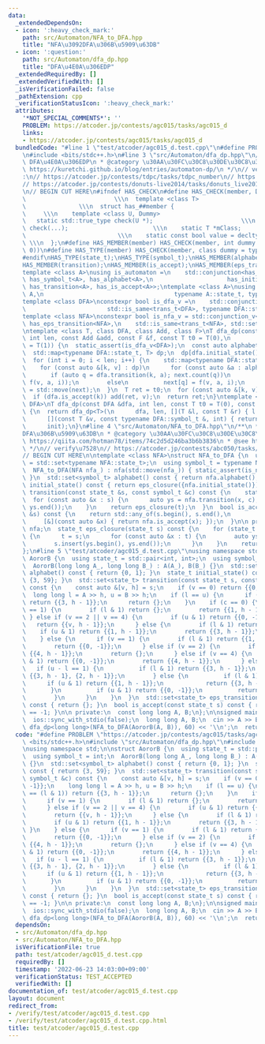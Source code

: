 ```yaml
---
data:
  _extendedDependsOn:
  - icon: ':heavy_check_mark:'
    path: src/Automaton/NFA_to_DFA.hpp
    title: "NFA\u3092DFA\u306B\u5909\u63DB"
  - icon: ':question:'
    path: src/Automaton/dfa_dp.hpp
    title: "DFA\u4E0A\u306EDP"
  _extendedRequiredBy: []
  _extendedVerifiedWith: []
  _isVerificationFailed: false
  _pathExtension: cpp
  _verificationStatusIcon: ':heavy_check_mark:'
  attributes:
    '*NOT_SPECIAL_COMMENTS*': ''
    PROBLEM: https://atcoder.jp/contests/agc015/tasks/agc015_d
    links:
    - https://atcoder.jp/contests/agc015/tasks/agc015_d
  bundledCode: "#line 1 \"test/atcoder/agc015_d.test.cpp\"\n#define PROBLEM \"https://atcoder.jp/contests/agc015/tasks/agc015_d\"\
    \n#include <bits/stdc++.h>\n#line 3 \"src/Automaton/dfa_dp.hpp\"\n/**\n * @title\
    \ DFA\u4E0A\u306EDP\n * @category \u30AA\u30FC\u30C8\u30DE\u30C8\u30F3\n * @see\
    \ https://kuretchi.github.io/blog/entries/automaton-dp/\n */\n// verify\u7528\
    :\n// https://atcoder.jp/contests/tdpc/tasks/tdpc_number\n// https://atcoder.jp/contests/abc029/tasks/abc029_d\n\
    // https://atcoder.jp/contests/donuts-live2014/tasks/donuts_live2014_2\n// https://atcoder.jp/contests/joi2012yo/tasks/joi2012yo_f\n\
    \n// BEGIN CUT HERE\n#ifndef HAS_CHECK\n#define HAS_CHECK(member, Dummy)     \
    \                         \\\n  template <class T>                           \
    \               \\\n  struct has_##member {                                  \
    \     \\\n    template <class U, Dummy>                                 \\\n \
    \   static std::true_type check(U *);                         \\\n    static std::false_type\
    \ check(...);                        \\\n    static T *mClass;               \
    \                          \\\n    static const bool value = decltype(check(mClass))::value;\
    \ \\\n  };\n#define HAS_MEMBER(member) HAS_CHECK(member, int dummy = (&U::member,\
    \ 0))\n#define HAS_TYPE(member) HAS_CHECK(member, class dummy = typename U::member)\n\
    #endif\nHAS_TYPE(state_t);\nHAS_TYPE(symbol_t);\nHAS_MEMBER(alphabet);\nHAS_MEMBER(initial_state);\n\
    HAS_MEMBER(transition);\nHAS_MEMBER(is_accept);\nHAS_MEMBER(eps_transition);\n\
    template <class A>\nusing is_automaton =\n    std::conjunction<has_state_t<A>,\
    \ has_symbol_t<A>, has_alphabet<A>,\n                     has_initial_state<A>,\
    \ has_transition<A>, has_is_accept<A>>;\ntemplate <class A>\nusing trans_t = std::invoke_result_t<decltype(&A::transition),\
    \ A,\n                                     typename A::state_t, typename A::symbol_t>;\n\
    template <class DFA>\nconstexpr bool is_dfa_v =\n    std::conjunction_v<is_automaton<DFA>,\n\
    \                       std::is_same<trans_t<DFA>, typename DFA::state_t>>;\n\
    template <class NFA>\nconstexpr bool is_nfa_v = std::conjunction_v<\n    is_automaton<NFA>,\
    \ has_eps_transition<NFA>,\n    std::is_same<trans_t<NFA>, std::set<typename NFA::state_t>>>;\n\
    \ntemplate <class T, class DFA, class Add, class F>\nT dfa_dp(const DFA &dfa,\
    \ int len, const Add &add, const F &f, const T t0 = T(0),\n         const T init\
    \ = T(1)) {\n  static_assert(is_dfa_v<DFA>);\n  const auto alphabet = dfa.alphabet();\n\
    \  std::map<typename DFA::state_t, T> dp;\n  dp[dfa.initial_state()] = init;\n\
    \  for (int i = 0; i < len; i++) {\n    std::map<typename DFA::state_t, T> next;\n\
    \    for (const auto &[k, v] : dp)\n      for (const auto &a : alphabet) {\n \
    \       if (auto q = dfa.transition(k, a); next.count(q))\n          add(next[q],\
    \ f(v, a, i));\n        else\n          next[q] = f(v, a, i);\n      }\n    dp\
    \ = std::move(next);\n  }\n  T ret = t0;\n  for (const auto &[k, v] : dp)\n  \
    \  if (dfa.is_accept(k)) add(ret, v);\n  return ret;\n}\ntemplate <class T, class\
    \ DFA>\nT dfa_dp(const DFA &dfa, int len, const T t0 = T(0), const T init = T(1))\
    \ {\n  return dfa_dp<T>(\n      dfa, len, [](T &l, const T &r) { l += r; },\n\
    \      [](const T &v, const typename DFA::symbol_t &, int) { return v; }, t0,\n\
    \      init);\n}\n#line 4 \"src/Automaton/NFA_to_DFA.hpp\"\n/**\n * @title NFA\u3092\
    DFA\u306B\u5909\u63DB\n * @category \u30AA\u30FC\u30C8\u30DE\u30C8\u30F3\n * @see\
    \ https://qiita.com/hotman78/items/74c2d5d246ba3b6b3836\n * @see https://blog.knshnb.com/posts/aoj2587/\n\
    \ */\n// verify\u7528\n// https://atcoder.jp/contests/abc050/tasks/arc066_b\n\n\
    // BEGIN CUT HERE\n\ntemplate <class NFA>\nstruct NFA_to_DFA {\n  using state_t\
    \ = std::set<typename NFA::state_t>;\n  using symbol_t = typename NFA::symbol_t;\n\
    \  NFA_to_DFA(NFA nfa_) : nfa(std::move(nfa_)) { static_assert(is_nfa_v<NFA>);\
    \ }\n  std::set<symbol_t> alphabet() const { return nfa.alphabet(); }\n  state_t\
    \ initial_state() const { return eps_closure({nfa.initial_state()}); }\n  state_t\
    \ transition(const state_t &s, const symbol_t &c) const {\n    state_t t;\n  \
    \  for (const auto &x : s) {\n      auto ys = nfa.transition(x, c);\n      t.insert(ys.begin(),\
    \ ys.end());\n    }\n    return eps_closure(t);\n  }\n  bool is_accept(const state_t\
    \ &s) const {\n    return std::any_of(s.begin(), s.end(),\n                  \
    \     [&](const auto &x) { return nfa.is_accept(x); });\n  }\n\n private:\n  NFA\
    \ nfa;\n  state_t eps_closure(state_t s) const {\n    for (state_t t; s != t;)\
    \ {\n      t = s;\n      for (const auto &x : t) {\n        auto ys = nfa.eps_transition(x);\n\
    \        s.insert(ys.begin(), ys.end());\n      }\n    }\n    return s;\n  }\n\
    };\n#line 5 \"test/atcoder/agc015_d.test.cpp\"\nusing namespace std;\n\nstruct\
    \ AororB {\n  using state_t = std::pair<int, int>;\n  using symbol_t = int;\n\
    \  AororB(long long A_, long long B_) : A(A_), B(B_) {}\n  std::set<symbol_t>\
    \ alphabet() const { return {0, 1}; }\n  state_t initial_state() const { return\
    \ {3, 59}; }\n  std::set<state_t> transition(const state_t s, const symbol_t &c)\
    \ const {\n    const auto &[v, h] = s;\n    if (v == 0) return {{0, -1}};\n  \
    \  long long l = A >> h, u = B >> h;\n    if (l == u) {\n      if (c == (l & 1))\
    \ return {{3, h - 1}};\n      return {};\n    }\n    if (c == 0) {\n      if (v\
    \ == 1) {\n        if (l & 1) return {};\n        return {{1, h - 1}};\n     \
    \ } else if (v == 2 || v == 4) {\n        if (u & 1) return {{0, -1}};\n     \
    \   return {{v, h - 1}};\n      } else {\n        if (l & 1) return {};\n    \
    \    if (u & 1) return {{1, h - 1}};\n        return {{3, h - 1}};\n      }\n\
    \    } else {\n      if (v == 1) {\n        if (l & 1) return {{1, h - 1}};\n\
    \        return {{0, -1}};\n      } else if (v == 2) {\n        if (u & 1) return\
    \ {{4, h - 1}};\n        return {};\n      } else if (v == 4) {\n        if (u\
    \ & 1) return {{0, -1}};\n        return {{4, h - 1}};\n      } else {\n     \
    \   if (u - l == 1) {\n          if (l & 1) return {{3, h - 1}};\n          return\
    \ {{3, h - 1}, {2, h - 1}};\n        } else {\n          if (l & 1) {\n      \
    \      if (u & 1) return {{1, h - 1}};\n            return {{3, h - 1}};\n   \
    \       }\n          if (u & 1) return {{0, -1}};\n          return {{4, h - 1}};\n\
    \        }\n      }\n    }\n  }\n  std::set<state_t> eps_transition(const state_t)\
    \ const { return {}; }\n  bool is_accept(const state_t s) const { return s.second\
    \ == -1; }\n\n private:\n  const long long A, B;\n};\n\nsigned main() {\n  cin.tie(0);\n\
    \  ios::sync_with_stdio(false);\n  long long A, B;\n  cin >> A >> B;\n  cout <<\
    \ dfa_dp<long long>(NFA_to_DFA(AororB(A, B)), 60) << '\\n';\n  return 0;\n}\n"
  code: "#define PROBLEM \"https://atcoder.jp/contests/agc015/tasks/agc015_d\"\n#include\
    \ <bits/stdc++.h>\n#include \"src/Automaton/dfa_dp.hpp\"\n#include \"src/Automaton/NFA_to_DFA.hpp\"\
    \nusing namespace std;\n\nstruct AororB {\n  using state_t = std::pair<int, int>;\n\
    \  using symbol_t = int;\n  AororB(long long A_, long long B_) : A(A_), B(B_)\
    \ {}\n  std::set<symbol_t> alphabet() const { return {0, 1}; }\n  state_t initial_state()\
    \ const { return {3, 59}; }\n  std::set<state_t> transition(const state_t s, const\
    \ symbol_t &c) const {\n    const auto &[v, h] = s;\n    if (v == 0) return {{0,\
    \ -1}};\n    long long l = A >> h, u = B >> h;\n    if (l == u) {\n      if (c\
    \ == (l & 1)) return {{3, h - 1}};\n      return {};\n    }\n    if (c == 0) {\n\
    \      if (v == 1) {\n        if (l & 1) return {};\n        return {{1, h - 1}};\n\
    \      } else if (v == 2 || v == 4) {\n        if (u & 1) return {{0, -1}};\n\
    \        return {{v, h - 1}};\n      } else {\n        if (l & 1) return {};\n\
    \        if (u & 1) return {{1, h - 1}};\n        return {{3, h - 1}};\n     \
    \ }\n    } else {\n      if (v == 1) {\n        if (l & 1) return {{1, h - 1}};\n\
    \        return {{0, -1}};\n      } else if (v == 2) {\n        if (u & 1) return\
    \ {{4, h - 1}};\n        return {};\n      } else if (v == 4) {\n        if (u\
    \ & 1) return {{0, -1}};\n        return {{4, h - 1}};\n      } else {\n     \
    \   if (u - l == 1) {\n          if (l & 1) return {{3, h - 1}};\n          return\
    \ {{3, h - 1}, {2, h - 1}};\n        } else {\n          if (l & 1) {\n      \
    \      if (u & 1) return {{1, h - 1}};\n            return {{3, h - 1}};\n   \
    \       }\n          if (u & 1) return {{0, -1}};\n          return {{4, h - 1}};\n\
    \        }\n      }\n    }\n  }\n  std::set<state_t> eps_transition(const state_t)\
    \ const { return {}; }\n  bool is_accept(const state_t s) const { return s.second\
    \ == -1; }\n\n private:\n  const long long A, B;\n};\n\nsigned main() {\n  cin.tie(0);\n\
    \  ios::sync_with_stdio(false);\n  long long A, B;\n  cin >> A >> B;\n  cout <<\
    \ dfa_dp<long long>(NFA_to_DFA(AororB(A, B)), 60) << '\\n';\n  return 0;\n}"
  dependsOn:
  - src/Automaton/dfa_dp.hpp
  - src/Automaton/NFA_to_DFA.hpp
  isVerificationFile: true
  path: test/atcoder/agc015_d.test.cpp
  requiredBy: []
  timestamp: '2022-06-23 14:03:00+09:00'
  verificationStatus: TEST_ACCEPTED
  verifiedWith: []
documentation_of: test/atcoder/agc015_d.test.cpp
layout: document
redirect_from:
- /verify/test/atcoder/agc015_d.test.cpp
- /verify/test/atcoder/agc015_d.test.cpp.html
title: test/atcoder/agc015_d.test.cpp
---
```

